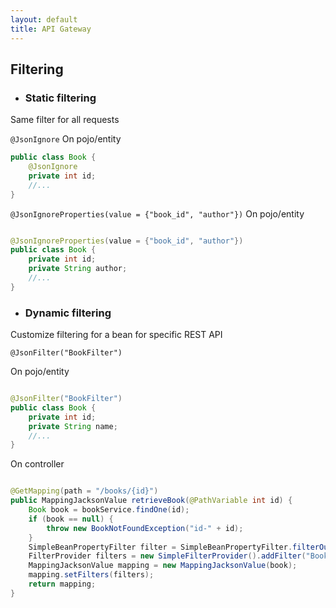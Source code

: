 ```yaml
---
layout: default
title: API Gateway
---
```

## Filtering

- ### **Static filtering**

Same filter for all requests

`@JsonIgnore`
On pojo/entity

```java
public class Book {
    @JsonIgnore
    private int id;
    //...
}
```

`@JsonIgnoreProperties(value = {"book_id", "author"})`
On pojo/entity

```java

@JsonIgnoreProperties(value = {"book_id", "author"})
public class Book {
    private int id;
    private String author;
    //...
}
```

- ### **Dynamic filtering**

Customize filtering for a bean for specific REST API

`@JsonFilter("BookFilter")`

On pojo/entity

```java

@JsonFilter("BookFilter")
public class Book {
    private int id;
    private String name;
    //...
}
```

On controller

```java

@GetMapping(path = "/books/{id}")
public MappingJacksonValue retrieveBook(@PathVariable int id) {
    Book book = bookService.findOne(id);
    if (book == null) {
        throw new BookNotFoundException("id-" + id);
    }
    SimpleBeanPropertyFilter filter = SimpleBeanPropertyFilter.filterOutAllExcept("id", "name");
    FilterProvider filters = new SimpleFilterProvider().addFilter("BookFilter", filter);
    MappingJacksonValue mapping = new MappingJacksonValue(book);
    mapping.setFilters(filters);
    return mapping;
}
```